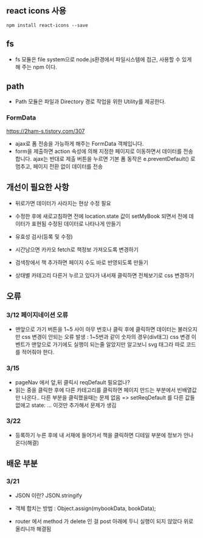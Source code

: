 ## react icons 사용

`npm install react-icons --save`

## fs

- fs 모듈은 file system으로 node.js환경에서 파일시스템에 접근, 사용할 수 있게 해 주는 npm 이다.

## path

- Path 모듈은 파일과 Directory 경로 작업을 위한 Utility를 제공한다.

### FormData

https://2ham-s.tistory.com/307

- ajax로 폼 전송을 가능하게 해주는 FormData 객체입니다.
- form을 제출하면 action 속성에 의해 지정한 페이지로 이동하면서 데이터를 전송합니다.
  ajax는 반대로 제출 버튼을 누르면 기본 폼 동작은 e.preventDefault() 로 멈추고, 페이지 전환 없이 데이터를 전송

## 개선이 필요한 사항

- 뒤로가면 데이터가 사라지는 현상 수정 필요
- 수정한 후에 새로고침하면 전에 location.state 값이 setMyBook 되면서 전에 데이터가 표현됨
  수정된 데이터로 나타나게 만들기

- 유효성 검사(등록 및 수정)
- 시간남으면 카카오 fetch로 책정보 가져오도록 변경하기
- 검색창에서 책 추가하면 페이지 수도 바로 반영되도록 만들기
- 상태별 카테고리 다른거 누르고 있다가 내서재 클릭하면 전체보기로 css 변경하기

## 오류

### 3/12 페이지네이션 오류

- 맨앞으로 가기 버튼을 1~5 사이 아무 번호나 클릭 후에 클릭하면 데이터는 불러오지만
  css 변경이 안되는 오류 발생
  : 1~5번과 같이 숫자의 경우(div태그) css 변경 이벤트가 맨앞으로 가기에도 실행이 되는줄 알았지만
  알고보니 svg 태그라 따로 코드를 적어줘야 한다.

### 3/15

- pageNav 에서 앞,뒤 클릭시 reqDefault 필요없나?
- 읽는 중을 클릭한 후에 다른 카테고리를 클릭하면 페이지 만드는 부분에서 빈배열값만 나온다..
  다른 부분을 클릭했을때는 문제 없음
  => setReqDefault 를 다른 값들 없애고 state: ... 이것만 추가해서 문제가 생김

### 3/22

- 등록하기 누른 후에 내 서재에 들어가서 책을 클릭하면 디테일 부분에 정보가 안나온다(해결)

## 배운 부분

### 3/21

- JSON 이란? JSON.stringify

- 객체 합치는 방법 : Object.assign(mybookData, bookData);
- router 에서 method 가 delete 인 걸 post 아래에 두니 실행이 되지 않았다 위로 올리니까 해결됨
